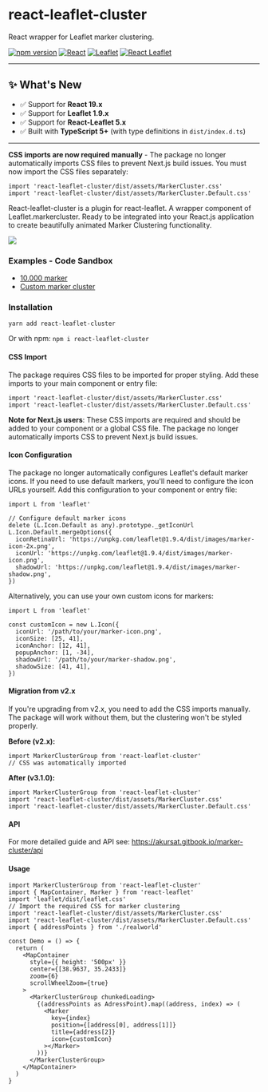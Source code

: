 # react-leaflet-cluster

React wrapper for Leaflet marker clustering.

[![npm version](https://img.shields.io/npm/v/react-leaflet-cluster.svg)](https://www.npmjs.com/package/react-leaflet-cluster)
[![React](https://img.shields.io/badge/React-19.x-blue)](https://react.dev/)
[![Leaflet](https://img.shields.io/badge/Leaflet-1.9.x-brightgreen)](https://leafletjs.com/)
[![React Leaflet](https://img.shields.io/badge/React%20Leaflet-5.x-orange)](https://react-leaflet.js.org/)

---

## ✨ What's New

- ✅ Support for **React 19.x**
- ✅ Support for **Leaflet 1.9.x**
- ✅ Support for **React-Leaflet 5.x**
- ✅ Built with **TypeScript 5+** (with type definitions in `dist/index.d.ts`)

---

**CSS imports are now required manually** - The package no longer automatically imports CSS files to prevent Next.js build issues. You must now import the CSS files separately:

```tsx
import 'react-leaflet-cluster/dist/assets/MarkerCluster.css'
import 'react-leaflet-cluster/dist/assets/MarkerCluster.Default.css'
```

React-leaflet-cluster is a plugin for react-leaflet. A wrapper component of Leaflet.markercluster. Ready to be integrated into your React.js application to create beautifully animated Marker Clustering functionality.

![](showcase.gif)

### Examples - Code Sandbox

- [10.000 marker](https://codesandbox.io/s/hidden-breeze-nrd3e?fontsize=14&hidenavigation=1&theme=dark)
- [Custom marker cluster](https://codesandbox.io/s/beautiful-pike-j2l0w?file=/src/App.tsx)

### Installation

`yarn add react-leaflet-cluster`

Or with npm:
`npm i react-leaflet-cluster`

#### CSS Import

The package requires CSS files to be imported for proper styling. Add these imports to your main component or entry file:

```tsx
import 'react-leaflet-cluster/dist/assets/MarkerCluster.css'
import 'react-leaflet-cluster/dist/assets/MarkerCluster.Default.css'
```

**Note for Next.js users**: These CSS imports are required and should be added to your component or a global CSS file. The package no longer automatically imports CSS to prevent Next.js build issues.

#### Icon Configuration

The package no longer automatically configures Leaflet's default marker icons. If you need to use default markers, you'll need to configure the icon URLs yourself. Add this configuration to your component or entry file:

```tsx
import L from 'leaflet'

// Configure default marker icons
delete (L.Icon.Default as any).prototype._getIconUrl
L.Icon.Default.mergeOptions({
  iconRetinaUrl: 'https://unpkg.com/leaflet@1.9.4/dist/images/marker-icon-2x.png',
  iconUrl: 'https://unpkg.com/leaflet@1.9.4/dist/images/marker-icon.png',
  shadowUrl: 'https://unpkg.com/leaflet@1.9.4/dist/images/marker-shadow.png',
})
```

Alternatively, you can use your own custom icons for markers:

```tsx
import L from 'leaflet'

const customIcon = new L.Icon({
  iconUrl: '/path/to/your/marker-icon.png',
  iconSize: [25, 41],
  iconAnchor: [12, 41],
  popupAnchor: [1, -34],
  shadowUrl: '/path/to/your/marker-shadow.png',
  shadowSize: [41, 41],
})
```

#### Migration from v2.x

If you're upgrading from v2.x, you need to add the CSS imports manually. The package will work without them, but the clustering won't be styled properly.

**Before (v2.x):**

```tsx
import MarkerClusterGroup from 'react-leaflet-cluster'
// CSS was automatically imported
```

**After (v3.1.0):**

```tsx
import MarkerClusterGroup from 'react-leaflet-cluster'
import 'react-leaflet-cluster/dist/assets/MarkerCluster.css'
import 'react-leaflet-cluster/dist/assets/MarkerCluster.Default.css'
```

#### API

For more detailed guide and API see:
https://akursat.gitbook.io/marker-cluster/api

#### Usage

```tsx
import MarkerClusterGroup from 'react-leaflet-cluster'
import { MapContainer, Marker } from 'react-leaflet'
import 'leaflet/dist/leaflet.css'
// Import the required CSS for marker clustering
import 'react-leaflet-cluster/dist/assets/MarkerCluster.css'
import 'react-leaflet-cluster/dist/assets/MarkerCluster.Default.css'
import { addressPoints } from './realworld'

const Demo = () => {
  return (
    <MapContainer
      style={{ height: '500px' }}
      center={[38.9637, 35.2433]}
      zoom={6}
      scrollWheelZoom={true}
    >
      <MarkerClusterGroup chunkedLoading>
        {(addressPoints as AdressPoint).map((address, index) => (
          <Marker
            key={index}
            position={[address[0], address[1]]}
            title={address[2]}
            icon={customIcon}
          ></Marker>
        ))}
      </MarkerClusterGroup>
    </MapContainer>
  )
}
```
